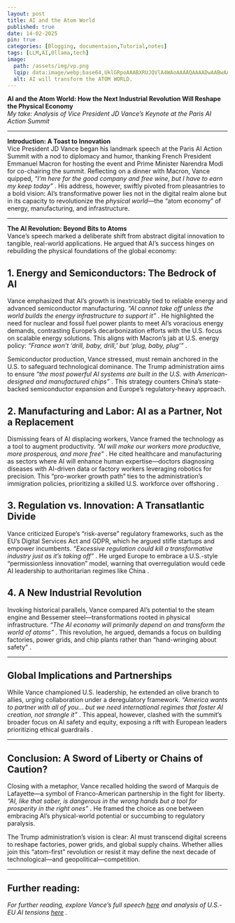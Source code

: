 ```yaml
---
layout: post
title: AI and the Atom World
published: true
date: 14-02-2025
pin: true
categories: [Blogging, documentaion,Tutorial,notes]
tags: [LLM,AI,Ollama,tech]
image:
  path: /assets/img/vp.png
  lqip: data:image/webp;base64,UklGRpoAAABXRUJQVlA4WAoAAAAQAAAADwAABwAAQUxQSDIAAAARL0AmbZurmr57yyIiqE8oiG0bejIYEQTgqiDA9vqnsUSI6H+oAERp2HZ65qP/VIAWAFZQOCBCAAAA8AEAnQEqEAAIAAVAfCWkAALp8sF8rgRgAP7o9FDvMCkMde9PK7euH5M1m6VWoDXf2FkP3BqV0ZYbO6NA/VFIAAAA
  alt: AI will transform the ATOM WORLD.
---
```

**AI and the Atom World: How the Next Industrial Revolution Will Reshape the Physical Economy**  
*My take: Analysis of Vice President JD Vance’s Keynote at the Paris AI Action Summit*

---

**Introduction: A Toast to Innovation**  
Vice President JD Vance began his landmark speech at the Paris AI Action Summit with a nod to diplomacy and humor, thanking French President Emmanuel Macron for hosting the event and Prime Minister Narendra Modi for co-chairing the summit. Reflecting on a dinner with Macron, Vance quipped, *“I’m here for the good company and free wine, but I have to earn my keep today”* . His address, however, swiftly pivoted from pleasantries to a bold vision: AI’s transformative power lies not in the digital realm alone but in its capacity to revolutionize the *physical world*—the “atom economy” of energy, manufacturing, and infrastructure.

---

**The AI Revolution: Beyond Bits to Atoms**  
Vance’s speech marked a deliberate shift from abstract digital innovation to tangible, real-world applications. He argued that AI’s success hinges on rebuilding the physical foundations of the global economy:

## 1. **Energy and Semiconductors: The Bedrock of AI**  
   Vance emphasized that AI’s growth is inextricably tied to reliable energy and advanced semiconductor manufacturing. *“AI cannot take off unless the world builds the energy infrastructure to support it”* . He highlighted the need for nuclear and fossil fuel power plants to meet AI’s voracious energy demands, contrasting Europe’s decarbonization efforts with the U.S. focus on scalable energy solutions. This aligns with Macron’s jab at U.S. energy policy: *“France won’t ‘drill, baby, drill,’ but ‘plug, baby, plug’”* .

   Semiconductor production, Vance stressed, must remain anchored in the U.S. to safeguard technological dominance. The Trump administration aims to ensure *“the most powerful AI systems are built in the U.S. with American-designed and manufactured chips”* . This strategy counters China’s state-backed semiconductor expansion and Europe’s regulatory-heavy approach.

## 2. **Manufacturing and Labor: AI as a Partner, Not a Replacement**  
   Dismissing fears of AI displacing workers, Vance framed the technology as a tool to augment productivity. *“AI will make our workers more productive, more prosperous, and more free”* . He cited healthcare and manufacturing as sectors where AI will enhance human expertise—doctors diagnosing diseases with AI-driven data or factory workers leveraging robotics for precision. This “pro-worker growth path” ties to the administration’s immigration policies, prioritizing a skilled U.S. workforce over offshoring .

## 3. **Regulation vs. Innovation: A Transatlantic Divide**  
   Vance criticized Europe’s “risk-averse” regulatory frameworks, such as the EU’s Digital Services Act and GDPR, which he argued stifle startups and empower incumbents. *“Excessive regulation could kill a transformative industry just as it’s taking off”* . He urged Europe to embrace a U.S.-style “permissionless innovation” model, warning that overregulation would cede AI leadership to authoritarian regimes like China .

## 4. **A New Industrial Revolution**  
   Invoking historical parallels, Vance compared AI’s potential to the steam engine and Bessemer steel—transformations rooted in physical infrastructure. *“The AI economy will primarily depend on and transform the world of atoms”* . This revolution, he argued, demands a focus on building factories, power grids, and chip plants rather than “hand-wringing about safety” .

---

## **Global Implications and Partnerships**  
While Vance championed U.S. leadership, he extended an olive branch to allies, urging collaboration under a deregulatory framework. *“America wants to partner with all of you… but we need international regimes that foster AI creation, not strangle it”* . This appeal, however, clashed with the summit’s broader focus on AI safety and equity, exposing a rift with European leaders prioritizing ethical guardrails .

---

## **Conclusion: A Sword of Liberty or Chains of Caution?**  
Closing with a metaphor, Vance recalled holding the sword of Marquis de Lafayette—a symbol of Franco-American partnership in the fight for liberty. *“AI, like that saber, is dangerous in the wrong hands but a tool for prosperity in the right ones”* . He framed the choice as one between embracing AI’s physical-world potential or succumbing to regulatory paralysis.

The Trump administration’s vision is clear: AI must transcend digital screens to reshape factories, power grids, and global supply chains. Whether allies join this “atom-first” revolution or resist it may define the next decade of technological—and geopolitical—competition.

---  
## **Further reading:**
*For further reading, explore Vance’s full speech [here](https://thespectator.com/topic/read-j-d-vance-full-speech-ai-summit-paris/)  and analysis of U.S.-EU AI tensions [here](https://www.newsweek.com/jd-vance-exposes-ai-rift-allies-first-foreign-trip-vp-2029260) .*
